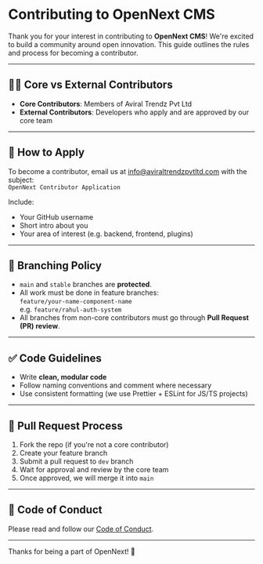 # Contributing to OpenNext CMS

Thank you for your interest in contributing to **OpenNext CMS**! We're excited to build a community around open innovation. This guide outlines the rules and process for becoming a contributor.

---

## 🧑‍💼 Core vs External Contributors

- **Core Contributors**: Members of Aviral Trendz Pvt Ltd
- **External Contributors**: Developers who apply and are approved by our core team

---

## 📝 How to Apply

To become a contributor, email us at [info@aviraltrendzpvtltd.com](mailto:info@aviraltrendzpvtltd.com) with the subject:  
`OpenNext Contributor Application`

Include:
- Your GitHub username
- Short intro about you
- Your area of interest (e.g. backend, frontend, plugins)

---

## 🚦 Branching Policy

- `main` and `stable` branches are **protected**.
- All work must be done in feature branches:  
  `feature/your-name-component-name`  
  e.g. `feature/rahul-auth-system`
- All branches from non-core contributors must go through **Pull Request (PR) review**.

---

## ✅ Code Guidelines

- Write **clean, modular code**
- Follow naming conventions and comment where necessary
- Use consistent formatting (we use Prettier + ESLint for JS/TS projects)

---

## 🔁 Pull Request Process

1. Fork the repo (if you're not a core contributor)
2. Create your feature branch
3. Submit a pull request to `dev` branch
4. Wait for approval and review by the core team
5. Once approved, we will merge it into `main`

---

## 🤝 Code of Conduct

Please read and follow our [Code of Conduct](CODE_OF_CONDUCT.md).

---

Thanks for being a part of OpenNext! 💙

